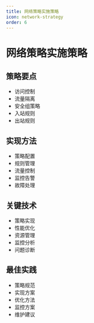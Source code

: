 ```yaml
---
title: 网络策略实施策略
icon: network-strategy
order: 6
---
```


# 网络策略实施策略

## 策略要点
- 访问控制
- 流量隔离
- 安全组策略
- 入站规则
- 出站规则

## 实现方法
- 策略配置
- 规则管理
- 流量控制
- 监控告警
- 故障处理

## 关键技术
- 策略实现
- 性能优化
- 资源管理
- 监控分析
- 问题诊断

## 最佳实践
- 策略规范
- 实现方案
- 优化方法
- 监控方案
- 维护建议

